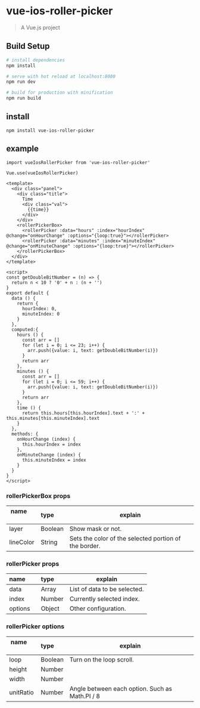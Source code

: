 # vue-ios-roller-picker

> A Vue.js project

## Build Setup

``` bash
# install dependencies
npm install

# serve with hot reload at localhost:8080
npm run dev

# build for production with minification
npm run build
```

## install
```
npm install vue-ios-roller-picker

```

## example
```
import vueIosRollerPicker from 'vue-ios-roller-picker'

Vue.use(vueIosRollerPicker)

<template>
  <div class="panel">
    <div class="title">
      Time
      <div class="val">
        {{time}}
      </div>
    </div>
    <rollerPickerBox>
      <rollerPicker :data="hours" :index="hourIndex" @change="onHourChange" :options="{loop:true}"></rollerPicker>
      <rollerPicker :data="minutes" :index="minuteIndex" @change="onMinuteChange" :options="{loop:true}"></rollerPicker>
    </rollerPickerBox>
  </div>
</template>

<script>
const getDoubleBitNumber = (n) => {
  return n < 10 ? '0' + n : (n + '')
}
export default {
  data () {
    return {
      hourIndex: 0,
      minuteIndex: 0
    }
  },
  computed:{
    hours () {
      const arr = []
      for (let i = 0; i <= 23; i++) {
        arr.push({value: i, text: getDoubleBitNumber(i)})
      }
      return arr
    },
    minutes () {
      const arr = []
      for (let i = 0; i <= 59; i++) {
        arr.push({value: i, text: getDoubleBitNumber(i)})
      }
      return arr
    },
    time () {
      return this.hours[this.hourIndex].text + ':' + this.minutes[this.minuteIndex].text
    }
  },
  methods: {
    onHourChange (index) {
      this.hourIndex = index
    },
    onMinuteChange (index) {
      this.minuteIndex = index
    }
  }
}
</script>

```

### rollerPickerBox props
| name       | type       | explain       |
| ------------- |-------------|-------------|
| layer            | Boolean           | Show mask or not. |
| lineColor           | String          | Sets the color of the selected portion of the border. |

### rollerPicker props
| name       | type       | explain       |
| ------------- |-------------|-------------|
| data            | Array           | List of data to be selected. |
| index           | Number          | Currently selected index. |
| options           | Object          | Other configuration. |

### rollerPicker options
| name       | type       | explain       |
| ------------- |-------------|-------------|
| loop            | Boolean           | Turn on the loop scroll. |
| height           | Number          |  |
| width           | Number          |  |
| unitRatio           | Number          | Angle between each option. Such as Math.PI / 8  |